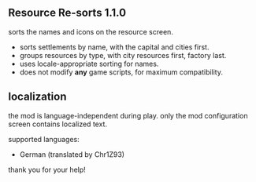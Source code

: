 ## Resource Re-sorts 1.1.0
sorts the names and icons on the resource screen.

- sorts settlements by name, with the capital and cities first.
- groups resources by type, with city resources first, factory last.
- uses locale-appropriate sorting for names.
- does not modify **any** game scripts, for maximum compatibility.

## localization
the mod is language-independent during play.
only the mod configuration screen contains localized text.

supported languages:

- German (translated by Chr1Z93)

thank you for your help!
